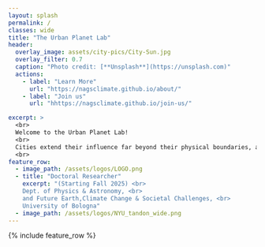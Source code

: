 ```yaml
---
layout: splash
permalink: /
classes: wide
title: "The Urban Planet Lab"
header:
  overlay_image: assets/city-pics/City-Sun.jpg
  overlay_filter: 0.7
  caption: "Photo credit: [**Unsplash**](https://unsplash.com)"
  actions:
    - label: "Learn More"
      url: "https://nagsclimate.github.io/about/"
    - label: "Join us"
      url: "hhttps://nagsclimate.github.io/join-us/"

excerpt: >
  <br>
  Welcome to the Urban Planet Lab!
  <br>
  Cities extend their influence far beyond their physical boundaries, affecting ecosystems, climate, and societies worldwide. At the Urban Planet Lab, we study the dynamics and impacts of urbanization at multiple scales—from local neighborhoods to global systems—to better understand and address the complex challenges of our increasingly urbanized world.
  <br>
feature_row:
  - image_path: /assets/logos/LOGO.png
  - title: "Doctoral Researcher"
    excerpt: "(Starting Fall 2025) <br>
    Dept. of Physics & Astronomy, <br>
    and Future Earth,Climate Change & Societal Challenges, <br>
    University of Bologna​"
  - image_path: /assets/logos/NYU_tandon_wide.png
---
```



{% include feature_row %}


<!--
### Prof. Anamika Shreevastava
Assistant Professor

Dept. of Mechanical & Aerospace Engineering, <br>
and Center for Urban Science and Progress, <br>
Tandon School of Engineering, <br>
New York University​

370 Jay Street, 13th Floor, <br>
Brooklyn, NY 11201
url: "https://engineering.nyu.edu/faculty/anamika-shreevastava"
btn_class: "btn--secondary"
btn_label: "Link to New York University profile"

<!--
- image_path: /assets/images/Networks.jpg
  alt: "Projects"
  title: "Other Projects"
  excerpt: "Assorted collection of some of my scholarly projects that aren't published"
  url: "/projects/"
  btn_class: "btn--primary"
  btn_label: "Projects"
- image_path: /assets/images/Stat_Wars.png
  alt: "Resources"
  title: "Resources"
  excerpt: "Dive in for links to useful tools and online documents that I have curated over the years"
  url: "/resources/"
  btn_class: "btn--primary"
  btn_label: "Resources"
  -->
